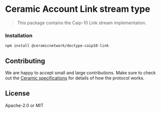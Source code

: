 # Ceramic Account Link stream type

> This package contains the Caip-10 Link stream implementation.

### Installation
```shell
npm install @ceramicnetwork/doctype-caip10-link
```

## Contributing
We are happy to accept small and large contributions. Make sure to check out the [Ceramic specifications](https://github.com/ceramicnetwork/specs) for details of how the protocol works.

## License

Apache-2.0 or MIT